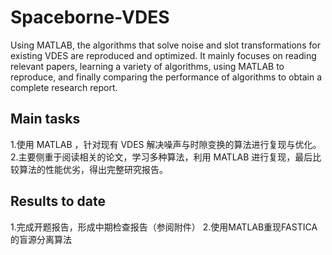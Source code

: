 # Spaceborne-VDES
Using MATLAB, the algorithms that solve noise and slot transformations for existing VDES are reproduced and optimized. It mainly focuses on reading relevant papers, learning a variety of algorithms, using MATLAB to reproduce, and finally comparing the performance of algorithms to obtain a complete research report.
## Main tasks
1.使用 MATLAB ，针对现有 VDES 解决噪声与时隙变换的算法进行复现与优化。  
2.主要侧重于阅读相关的论文，学习多种算法，利用 MATLAB 进行复现，最后比较算法的性能优劣，得出完整研究报告。
## Results to date
1.完成开题报告，形成中期检查报告（参阅附件）
2.使用MATLAB重现FASTICA的盲源分离算法

